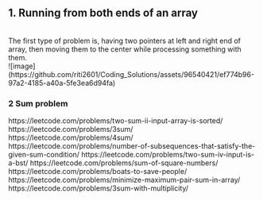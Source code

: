 <h2>1. Running from both ends of an array</h2>
<br>
The first type of problem is, having two pointers at left and right end of array, then moving them to the center while processing something with them.<br>
![image](https://github.com/riti2601/Coding_Solutions/assets/96540421/ef774b96-97a2-4185-a40a-5fe3ea6d94fa)
<br>
<h3>2 Sum problem</h3>
https://leetcode.com/problems/two-sum-ii-input-array-is-sorted/
https://leetcode.com/problems/3sum/
https://leetcode.com/problems/4sum/
https://leetcode.com/problems/number-of-subsequences-that-satisfy-the-given-sum-condition/
https://leetcode.com/problems/two-sum-iv-input-is-a-bst/
https://leetcode.com/problems/sum-of-square-numbers/
https://leetcode.com/problems/boats-to-save-people/
https://leetcode.com/problems/minimize-maximum-pair-sum-in-array/
https://leetcode.com/problems/3sum-with-multiplicity/



